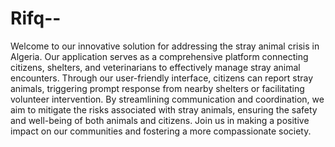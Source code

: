 # Rifq--
Welcome to our innovative solution for addressing the stray animal crisis in Algeria. Our application serves as a comprehensive platform connecting citizens, shelters, and veterinarians to effectively manage stray animal encounters. Through our user-friendly interface, citizens can report stray animals, triggering prompt response from nearby shelters or facilitating volunteer intervention. By streamlining communication and coordination, we aim to mitigate the risks associated with stray animals, ensuring the safety and well-being of both animals and citizens. Join us in making a positive impact on our communities and fostering a more compassionate society.

